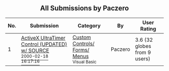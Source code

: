 ﻿<div align="center">

## All Submissions by Paczero

</div>

No.  | Submission | Category | By   | User Rating
---- | ---------- | -------- | ---- | -----------
1 | [ActiveX UltraTimer Control \(UPDATED\) w/ SOURCE<br /><sup>2000-02-18 16:17:16</sup>](https://github.com/Planet-Source-Code/paczero-activex-ultratimer-control-updated-w-source__1-1501) | [Custom Controls/ Forms/  Menus<br /><sup>Visual Basic</sup>](../ByCategory/custom-controls-forms-menus__1-4.md) | Paczero | 3.6 (32 globes from 9 users)
